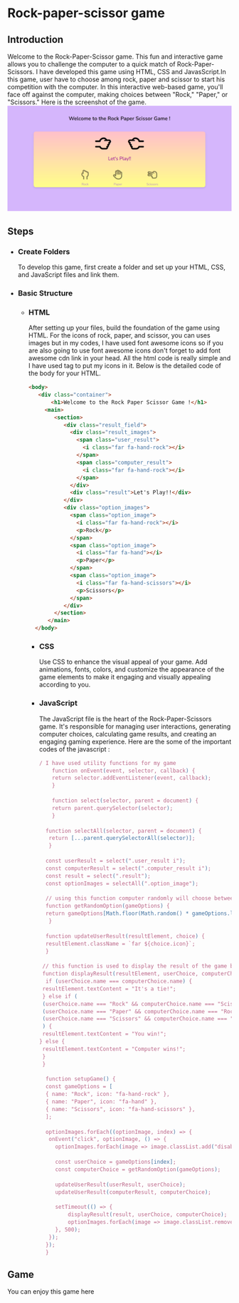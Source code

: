 # Rock-paper-scissor game

## Introduction
Welcome to the Rock-Paper-Scissor game. This fun and interactive game allows you to challenge the computer to a quick match of Rock-Paper-Scissors.
I have developed this game using HTML, CSS and JavasScript.In this game, user have to choose among rock, paper and scissor to start his competition with the computer.
In this interactive web-based game, you'll face off against the computer, making choices between "Rock," "Paper," or "Scissors." 
Here is the screenshot of the game.
![Game](rock-paper-scissor.png)

## Steps
 - ### Create Folders
   To develop this game, first create a folder and set up your HTML, CSS, and JavaScript files and link them.
- ### Basic Structure
   - ### HTML
     After setting up your files, build the foundation of the game using HTML.  For the icons of rock, paper, and scissor, you can uses images but in my codes,
     I have used font awesome icons so if you are also going to use font awesome icons don't forget to add font awesome cdn link in your head.
     All the html code is really simple and I have used <span> tag to put my icons in it. Below is the detailed code of the body for your HTML.
     ```html
     <body>
        <div class="container">
            <h1>Welcome to the Rock Paper Scissor Game !</h1>
          <main>
             <section>
                <div class="result_field">
                  <div class="result_images">
                    <span class="user_result">
                      <i class="far fa-hand-rock"></i>
                    </span>
                    <span class="computer_result">
                      <i class="far fa-hand-rock"></i>
                    </span>
                  </div>
                  <div class="result">Let's Play!!</div>
                </div>
                <div class="option_images">
                  <span class="option_image">
                    <i class="far fa-hand-rock"></i>
                    <p>Rock</p>
                  </span>
                  <span class="option_image">
                    <i class="far fa-hand"></i>
                    <p>Paper</p>
                  </span>
                  <span class="option_image">
                    <i class="far fa-hand-scissors"></i>
                    <p>Scissors</p>
                  </span>
                </div>
             </section>
           </main>
       </body>
     ```
     - ### CSS
        Use CSS to enhance the visual appeal of your game. Add animations, fonts, colors, and customize the appearance of the game elements to make it engaging and visually
       appealing according to you.
     - ### JavaScript
       The JavaScript file is the heart of the Rock-Paper-Scissors game. It's responsible for managing user interactions, generating computer choices, calculating game results,
        and creating an engaging gaming experience. Here are the some of the important codes of the javascript :
       ```javascript
       / I have used utility functions for my game
           function onEvent(event, selector, callback) {
           return selector.addEventListener(event, callback);
           }

           function select(selector, parent = document) {
           return parent.querySelector(selector);
           }

         function selectAll(selector, parent = document) {
          return [...parent.querySelectorAll(selector)];
          }

         const userResult = select(".user_result i");
         const computerResult = select(".computer_result i");
         const result = select(".result");
         const optionImages = selectAll(".option_image");
       
         // using this function computer randomly will choose between rock, paper and scissor
         function getRandomOption(gameOptions) {
         return gameOptions[Math.floor(Math.random() * gameOptions.length)];
          }

         function updateUserResult(resultElement, choice) {
         resultElement.className = `far ${choice.icon}`;
         }

        // this function is used to display the result of the game by following the rules of this game
        function displayResult(resultElement, userChoice, computerChoice) {
         if (userChoice.name === computerChoice.name) {
        resultElement.textContent = "It's a tie!";
        } else if (
        (userChoice.name === "Rock" && computerChoice.name === "Scissors") ||
        (userChoice.name === "Paper" && computerChoice.name === "Rock") ||
        (userChoice.name === "Scissors" && computerChoice.name === "Paper")
        ) {
        resultElement.textContent = "You win!";
       } else {
        resultElement.textContent = "Computer wins!";
        }
        }

         function setupGame() {
         const gameOptions = [
         { name: "Rock", icon: "fa-hand-rock" },
         { name: "Paper", icon: "fa-hand" },
         { name: "Scissors", icon: "fa-hand-scissors" },
         ];

         optionImages.forEach((optionImage, index) => {
          onEvent("click", optionImage, () => {
            optionImages.forEach(image => image.classList.add("disabled"));

            const userChoice = gameOptions[index];
            const computerChoice = getRandomOption(gameOptions);

            updateUserResult(userResult, userChoice);
            updateUserResult(computerResult, computerChoice);

            setTimeout(() => {
                displayResult(result, userChoice, computerChoice);
                optionImages.forEach(image => image.classList.remove("disabled"));
            }, 500);
          });
         });
         }

       ```

## Game
 You can enjoy this game here
